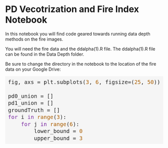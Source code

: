 # PD Vecotrization and Fire Index Notebook

In this notebook you will find code geared towards running data depth methods on the fire images.

You will need the fire data and the ddalpha(1).R file. The ddalpha(1).R file can be found in the Data Depth folder. 

Be sure to change the directory in the notebook to the location of the fire data on your Google Drive:

![Change Directory](./PD_1.png)
